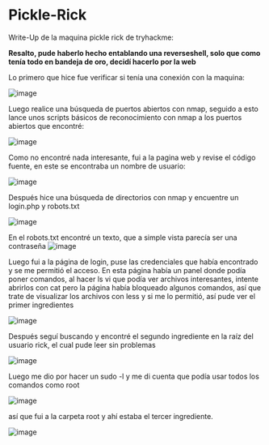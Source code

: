# Pickle-Rick
Write-Up de la maquina pickle rick de tryhackme:

**Resalto, pude haberlo hecho entablando una reverseshell, solo que como tenía todo en bandeja de oro, decidí hacerlo por la web**

Lo primero que hice fue verificar si tenía una conexión con la maquina:

![image](https://user-images.githubusercontent.com/107098852/172544680-0169b766-ea86-4229-8017-77975ad750c6.png)

Luego realice una búsqueda de puertos abiertos con nmap, seguido a esto lance unos scripts básicos de reconocimiento con nmap a los puertos abiertos que encontré:

 ![image](https://user-images.githubusercontent.com/107098852/172544696-c054fd7e-a2c9-4f57-8d82-4c5e7c15df66.png)
 
Como no encontré nada interesante, fui a la pagina web y revise el código fuente, en este se encontraba un nombre de usuario:

 ![image](https://user-images.githubusercontent.com/107098852/172544708-65f30800-2e47-4d0d-9b36-bb7146bdee3c.png)
 
Después hice una búsqueda de directorios con nmap y encuentre un login.php y robots.txt

 ![image](https://user-images.githubusercontent.com/107098852/172544722-47baa86c-3262-48f2-b4e1-67c773e43f43.png)
 
En el robots.txt encontré un texto, que a simple vista parecía ser una contraseña
![image](https://user-images.githubusercontent.com/107098852/172544733-b5ccd66b-d21f-4c76-9caa-f31a2fa1c4ae.png)

Luego fui a la página de login, puse las credenciales que había encontrado y se me permitió el acceso. En esta página había un panel donde podía poner comandos, al hacer ls vi que podía ver archivos interesantes, intente abrirlos con cat pero la página había bloqueado algunos comandos, así que trate de visualizar los archivos con less y si me lo permitió, así pude ver el primer ingredientes

![image](https://user-images.githubusercontent.com/107098852/172544746-9708c7e2-e9d0-480d-965a-46e303b03cfc.png)

Después seguí buscando y encontré el segundo ingrediente en la raíz del usuario rick, el cual pude leer sin problemas 

![image](https://user-images.githubusercontent.com/107098852/172544756-a5e8aaf1-27e6-4c05-a5e8-0b32d42d4d42.png)

Luego me dio por hacer un sudo -l y me di cuenta que podía usar todos los comandos como root

 ![image](https://user-images.githubusercontent.com/107098852/172544774-ef6b7fa5-a852-486a-9749-8616d7b6e166.png)
 
así que fui a la carpeta root y ahí estaba el tercer ingrediente.

![image](https://user-images.githubusercontent.com/107098852/172544785-c7020d6c-7304-4099-a72d-2feed3bf247f.png)

 
